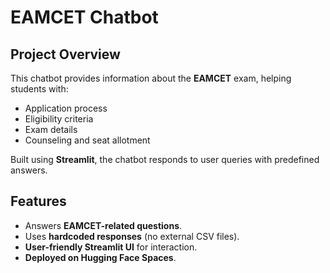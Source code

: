 # EAMCET Chatbot

##  Project Overview
This chatbot provides information about the **EAMCET** exam, helping students with:
- Application process
- Eligibility criteria
- Exam details
- Counseling and seat allotment

Built using **Streamlit**, the chatbot responds to user queries with predefined answers.

##  Features
- Answers **EAMCET-related questions**.
- Uses **hardcoded responses** (no external CSV files).
- **User-friendly Streamlit UI** for interaction.
- **Deployed on Hugging Face Spaces**.


